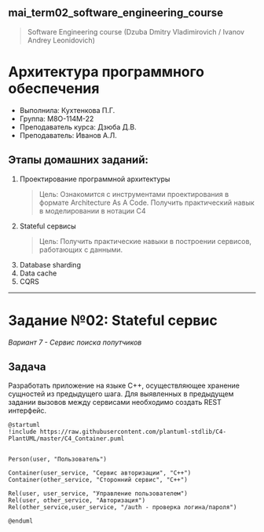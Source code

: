 ## mai_term02_software_engineering_course
> Software Engineering course (Dzuba Dmitry Vladimirovich / Ivanov Andrey Leonidovich)


# Архитектура программного обеспечения

* Выполнила: Кухтенкова П.Г.
* Группа: M8O-114M-22
* Преподаватель курса: Дзюба Д.В.
* Преподаватель: Иванов А.Л.

## Этапы домашних заданий:

1. Проектирование программной архитектуры
    > Цель: Ознакомится с инструментами проектирования в формате Architecture As A Code. Получить практический навык в моделировании в нотации C4
2. Stateful сервисы
    > Цель: Получить практические навыки в построении сервисов, работающих с данными.
3. Database sharding
4. Data cache
5. CQRS

---

# Задание №02: Stateful сервис

*Вариант 7 - Сервис поиска попутчиков*	

## Задача
Разработать приложение на языке C++, осуществляющее хранение сущностей из предыдущего шага. Для выявленных в предыдущем задании вызовов между сервисами необходимо создать REST интерфейс.


```plantuml
@startuml
!include https://raw.githubusercontent.com/plantuml-stdlib/C4-PlantUML/master/C4_Container.puml


Person(user, "Пользователь")

Container(user_service, "Сервис авторизации", "C++")    
Container(other_service, "Сторонний сервис", "C++") 

Rel(user, user_service, "Управление пользователем")
Rel(user, other_service, "Авторизация")
Rel(other_service,user_service, "/auth - проверка логина/пароля")

@enduml
```
